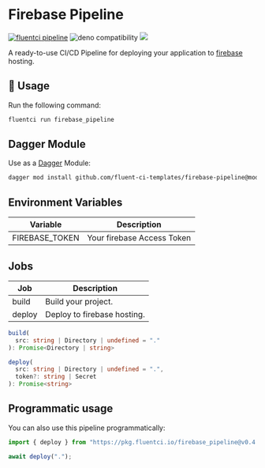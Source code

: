 # Firebase Pipeline

[![fluentci pipeline](https://img.shields.io/badge/dynamic/json?label=pkg.fluentci.io&labelColor=%23000&color=%23460cf1&url=https%3A%2F%2Fapi.fluentci.io%2Fv1%2Fpipeline%2Ffirebase_pipeline&query=%24.version)](https://pkg.fluentci.io/firebase_pipeline)
![deno compatibility](https://shield.deno.dev/deno/^1.37)
[![](https://img.shields.io/codecov/c/gh/fluent-ci-templates/firebase-pipeline)](https://codecov.io/gh/fluent-ci-templates/firebase-pipeline)

A ready-to-use CI/CD Pipeline for deploying your application to [firebase](https://firebase.google.com/) hosting.

## 🚀 Usage

Run the following command:

```bash
fluentci run firebase_pipeline
```

## Dagger Module

Use as a [Dagger](https://dagger.io) Module:

```bash
dagger mod install github.com/fluent-ci-templates/firebase-pipeline@mod
```

## Environment Variables

| Variable       | Description                   |
|----------------|-------------------------------|
| FIREBASE_TOKEN | Your firebase Access Token    |


## Jobs

| Job         | Description                                                |
|-------------|------------------------------------------------------------|
| build       | Build your project.                                        |
| deploy      | Deploy to firebase hosting.                                |

```typescript
build(
  src: string | Directory | undefined = "."
): Promise<Directory | string>

deploy(
  src: string | Directory | undefined = ".",
  token?: string | Secret
): Promise<string>
```

## Programmatic usage

You can also use this pipeline programmatically:

```typescript
import { deploy } from "https://pkg.fluentci.io/firebase_pipeline@v0.4.1/mod.ts";

await deploy(".");
```
